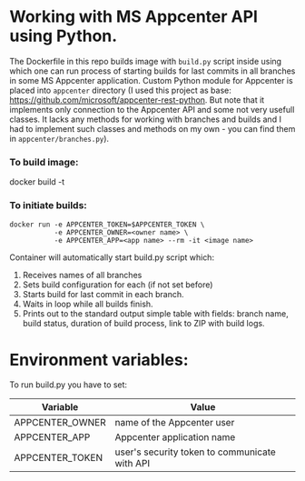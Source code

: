 # Working with MS Appcenter API using Python.
 
The Dockerfile in this repo builds image with `build.py` script inside using which one can run 
process of starting builds for last commits in all branches in some MS Appcenter application.
Custom Python module for Appcenter is placed into `appcenter` directory (I used this project as base: https://github.com/microsoft/appcenter-rest-python. 
But note that it implements only connection to the Appcenter API and some not very usefull classes. It lacks
any methods for working with branches and builds and I had to implement such classes and methods on my own - you can find them in `appcenter/branches.py`).

### To build image:

docker build -t <image name> <repo root directory>

### To initiate builds:

```
docker run -e APPCENTER_TOKEN=$APPCENTER_TOKEN \
           -e APPCENTER_OWNER=<owner name> \
           -e APPCENTER_APP=<app name> --rm -it <image name>
```

Container will automatically start build.py script which:
1. Receives names of all branches
2. Sets build configuration for each (if not set before)
3. Starts build for last commit in each branch.
4. Waits in loop while all builds finish.
5. Prints out to the standard output simple table with fields: branch name, build status, duration of build process, link to ZIP with build logs.

# Environment variables:
To run build.py you have to set:

| Variable | Value |
| ------ | ------ |
| APPCENTER_OWNER | name of the Appcenter user |
| APPCENTER_APP | Appcenter application name |
| APPCENTER_TOKEN | user's security token to communicate with API |
